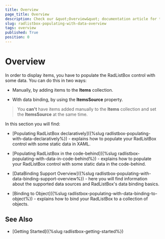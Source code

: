 ```yaml
---
title: Overview
page_title: Overview
description: Check our &quot;Overview&quot; documentation article for the RadListBox {{ site.framework_name }} control.
slug: radlistbox-populating-with-data-overview
tags: overview
published: True
position: 0
---
```


# Overview

In order to display items, you have to populate the RadListBox control with some data. You can do this in two ways:

* Manually, by adding items to the __Items__ collection.

* With data binding, by using the __ItemsSource__ property.

>You __can't__ have items added manually to the __Items__ collection and set the __ItemsSource__ at the same time.     	

In this section you will find:

* [Populating RadListBox declaratively]({%slug radlistbox-populating-with-data-declaratively%}) - explains how to populate your RadListBox control with some static data in XAML.

* [Populating RadListBox in the code-behind]({%slug radlistbox-populating-with-data-in-code-behind%}) - explains how to populate your RadListBox control with some static data in the code-behind.

* [DataBinding Support Overview]({%slug radlistbox-populating-with-data-binding-support-overview%}) - here you will find information about the supported data sources and RadListBox's data binding basics.

* [Binding to Object]({%slug radlistbox-populating-with-data-binding-to-object%}) - explains how to bind your RadListBox to a collection of objects.

## See Also

 * [Getting Started]({%slug radlistbox-getting-started%})
